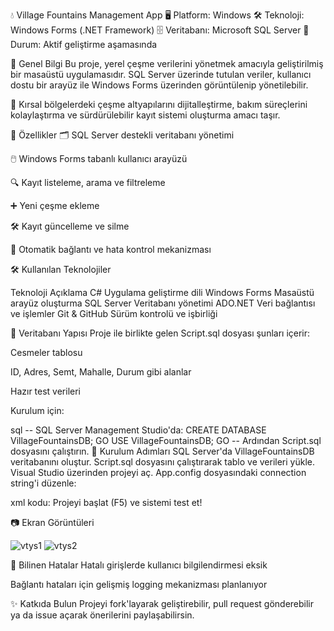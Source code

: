 💧 Village Fountains Management App
🖥️ Platform: Windows
🛠️ Teknoloji: Windows Forms (.NET Framework)
🗄️ Veritabanı: Microsoft SQL Server
🚀 Durum: Aktif geliştirme aşamasında

📌 Genel Bilgi
Bu proje, yerel çeşme verilerini yönetmek amacıyla geliştirilmiş bir masaüstü uygulamasıdır. SQL Server üzerinde tutulan veriler, kullanıcı dostu bir arayüz ile Windows Forms üzerinden görüntülenip yönetilebilir.

🧠 Kırsal bölgelerdeki çeşme altyapılarını dijitalleştirme, bakım süreçlerini kolaylaştırma ve sürdürülebilir kayıt sistemi oluşturma amacı taşır.

🧩 Özellikler
🗂️ SQL Server destekli veritabanı yönetimi

🖱️ Windows Forms tabanlı kullanıcı arayüzü

🔍 Kayıt listeleme, arama ve filtreleme

➕ Yeni çeşme ekleme

🛠️ Kayıt güncelleme ve silme

💾 Otomatik bağlantı ve hata kontrol mekanizması

🛠️ Kullanılan Teknolojiler

Teknoloji	Açıklama
C#	Uygulama geliştirme dili
Windows Forms	Masaüstü arayüz oluşturma
SQL Server	Veritabanı yönetimi
ADO.NET	Veri bağlantısı ve işlemler
Git & GitHub	Sürüm kontrolü ve işbirliği

💽 Veritabanı Yapısı
Proje ile birlikte gelen Script.sql dosyası şunları içerir:

Cesmeler tablosu

ID, Adres, Semt, Mahalle, Durum gibi alanlar

Hazır test verileri

Kurulum için:

sql
-- SQL Server Management Studio'da:
CREATE DATABASE VillageFountainsDB;
GO
USE VillageFountainsDB;
GO
-- Ardından Script.sql dosyasını çalıştırın.
🔧 Kurulum Adımları
SQL Server'da VillageFountainsDB veritabanını oluştur.
Script.sql dosyasını çalıştırarak tablo ve verileri yükle.
Visual Studio üzerinden projeyi aç.
App.config dosyasındaki connection string'i düzenle:

xml kodu:
<connectionStrings>
  <add name="VillageFountainsDB" connectionString="Data Source=.;Initial Catalog=VillageFountainsDB;Integrated Security=True"/>
</connectionStrings>
Projeyi başlat (F5) ve sistemi test et!

📷 Ekran Görüntüleri

![vtys1](https://github.com/user-attachments/assets/b83244d5-5abc-4dee-8a40-0a29976d9b66)
![vtys2](https://github.com/user-attachments/assets/d990d018-9304-4258-be5f-10b85b7f4b28)

🚧 Bilinen Hatalar
 Hatalı girişlerde kullanıcı bilgilendirmesi eksik

 Bağlantı hataları için gelişmiş logging mekanizması planlanıyor

✨ Katkıda Bulun
Projeyi fork'layarak geliştirebilir, pull request gönderebilir ya da issue açarak önerilerini paylaşabilirsin.
